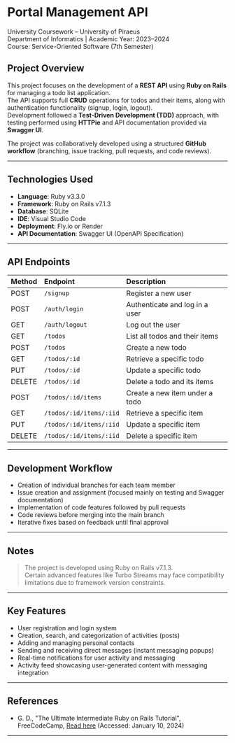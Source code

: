 # Portal Management API

University Coursework – University of Piraeus  
Department of Informatics | Academic Year: 2023–2024  
Course: Service-Oriented Software (7th Semester)

## Project Overview

This project focuses on the development of a **REST API** using **Ruby on Rails** for managing a todo list application.  
The API supports full **CRUD** operations for todos and their items, along with authentication functionality (signup, login, logout).  
Development followed a **Test-Driven Development (TDD)** approach, with testing performed using **HTTPie** and API documentation provided via **Swagger UI**.

The project was collaboratively developed using a structured **GitHub workflow** (branching, issue tracking, pull requests, and code reviews).

---

## Technologies Used

- **Language**: Ruby v3.3.0
- **Framework**: Ruby on Rails v7.1.3
- **Database**: SQLite
- **IDE**: Visual Studio Code
- **Deployment**: Fly.io or Render
- **API Documentation**: Swagger UI (OpenAPI Specification)

---

## API Endpoints

| Method | Endpoint | Description |
|:--|:--|:--|
| POST | `/signup` | Register a new user |
| POST | `/auth/login` | Authenticate and log in a user |
| GET | `/auth/logout` | Log out the user |
| GET | `/todos` | List all todos and their items |
| POST | `/todos` | Create a new todo |
| GET | `/todos/:id` | Retrieve a specific todo |
| PUT | `/todos/:id` | Update a specific todo |
| DELETE | `/todos/:id` | Delete a todo and its items |
| POST | `/todos/:id/items` | Create a new item under a todo |
| GET | `/todos/:id/items/:iid` | Retrieve a specific item |
| PUT | `/todos/:id/items/:iid` | Update a specific item |
| DELETE | `/todos/:id/items/:iid` | Delete a specific item |

---

## Development Workflow

- Creation of individual branches for each team member
- Issue creation and assignment (focused mainly on testing and Swagger documentation)
- Implementation of code features followed by pull requests
- Code reviews before merging into the main branch
- Iterative fixes based on feedback until final approval

---

## Notes

> The project is developed using Ruby on Rails v7.1.3.  
> Certain advanced features like Turbo Streams may face compatibility limitations due to framework version constraints.

---

## Key Features

- User registration and login system
- Creation, search, and categorization of activities (posts)
- Adding and managing personal contacts
- Sending and receiving direct messages (instant messaging popups)
- Real-time notifications for user activity and messaging
- Activity feed showcasing user-generated content with messaging integration

---

## References

- G. D., "The Ultimate Intermediate Ruby on Rails Tutorial", FreeCodeCamp, [Read here](https://www.freecodecamp.org/news/lets-create-an-intermediate-level-ruby-on-rails-application-d7c6e997c63f/#instant-messaging) (Accessed: January 10, 2024)

---
